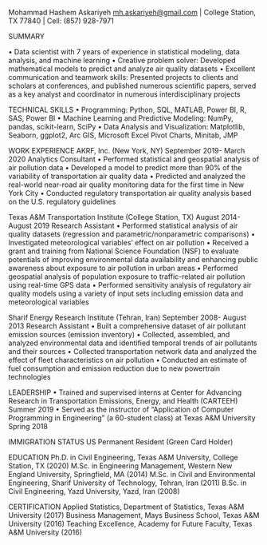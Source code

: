 
Mohammad Hashem Askariyeh
mh.askariyeh@gmail.com | College Station, TX 77840 | Cell: (857) 928-7971

SUMMARY

•	Data scientist with 7 years of experience in statistical modeling, data analysis, and machine learning
•	Creative problem solver: Developed mathematical models to predict and analyze air quality datasets 
•	Excellent communication and teamwork skills: Presented projects to clients and scholars at conferences, and published numerous scientific papers, served as a key analyst and coordinator in numerous interdisciplinary projects

TECHNICAL SKILLS
•	Programming: Python, SQL, MATLAB, Power BI, R, SAS, Power BI
•	Machine Learning and Predictive Modeling: NumPy, pandas, scikit-learn, SciPy
•	Data Analysis and Visualization: Matplotlib, Seaborn, ggplot2, Arc GIS, Microsoft Excel Pivot Charts, Minitab, JMP

WORK EXPERIENCE
AKRF, Inc. (New York, NY)	September 2019- March 2020
Analytics Consultant
•	Performed statistical and geospatial analysis of air pollution data
•	Developed a model to predict more than 90% of the variability of transportation air quality data 
•	Predicted and analyzed the real-world near-road air quality monitoring data for the first time in New York City
•	Conducted regulatory transportation air quality analysis based on the U.S. regulatory guidelines

Texas A&M Transportation Institute (College Station, TX)	August 2014- August 2019
Research Assistant
•	Performed statistical analysis of air quality datasets (regression and parametric/nonparametric comparisons) 
•	Investigated meteorological variables’ effect on air pollution
•	Received a grant and training from National Science Foundation (NSF) to evaluate potentials of improving environmental data availability and enhancing public awareness about exposure to air pollution in urban areas
•	Performed geospatial analysis of population exposure to traffic-related air pollution using real-time GPS data 
•	Performed sensitivity analysis of regulatory air quality models using a variety of input sets including emission data and meteorological variables

Sharif Energy Research Institute (Tehran, Iran)	September 2008- August 2013
Research Assistant
•	Built a comprehensive dataset of air pollutant emission sources (emission inventory)
•	Collected, assembled, and analyzed environmental data and identified temporal trends of air pollutants and their sources 
•	Collected transportation network data and analyzed the effect of fleet characteristics on air pollution 
•	Conducted an estimate of fuel consumption and emission reduction due to new powertrain technologies

LEADERSHIP
•	Trained and supervised interns at Center for Advancing Research in Transportation Emissions, Energy, and Health (CARTEEH)	Summer 2019
•	Served as the instructor of “Application of Computer Programming in Engineering” (a 60-student class) at Texas A&M University	Spring 2018

IMMIGRATION STATUS
US Permanent Resident (Green Card Holder)

EDUCATION
Ph.D. in Civil Engineering, Texas A&M University, College Station, TX	(2020)
M.Sc. in Engineering Management, Western New England University, Springfield, MA (2014)
M.Sc. in Civil and Environmental Engineering, Sharif University of Technology, Tehran, Iran (2011)
B.Sc. in Civil Engineering, Yazd University, Yazd, Iran (2008)

CERTIFICATION
Applied Statistics, Department of Statistics, Texas A&M University (2017)
Business Management, Mays Business School, Texas A&M University (2016)
Teaching Excellence, Academy for Future Faculty, Texas A&M University (2016)
